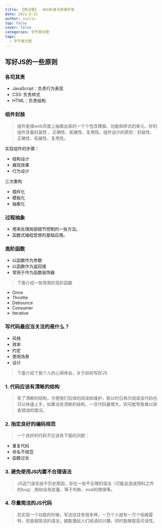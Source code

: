```yaml
---
title: 【青训营】- Web标准与前端开发
date: 2021-8-22
author: Justin
top: false
cover: false
categories: 字节青训营
tags:
  - 字节青训营
---
```

## 写好JS的一些原则
### 各司其责
* JavaScript：负责行为表现
* CSS: 负责样式
* HTML：负责结构

### 组件封装
>组件是值web页面上抽离出来的一个个包含模板、功能和样式的单元，好的组件具备封装性
、正确性、拓展性、复用性。组件设计的原则：封装性、正确性、拓展性、复用性。

实现组件的步骤：
* 结构设计
* 展现效果
* 行为设计

三次重构
* 插件化
* 模板化
* 抽象化

### 过程抽象
* 用来处理局部细节控制的一些方法。
* 函数式编程思想的基础应用。

### 高阶函数
* 以函数作为参数
* 以函数作为返回值
* 常用于作为函数装饰器

>下面介绍一些常用的高阶函数
* Once
* Throttle
* Debounce
* Consumer
* Iterative

### 写代码最应当关注的是什么？
* 风格
* 效率
* 约定
* 使用场景
* 设计

>下面介绍下我个人的心得体会，关于如何写好JS

### 1. 代码应该有清晰的结构
>有了清晰的结构，方便我们后续的阅读和维护，假以时日再次阅读该代码也可以快速上手，如果没有清晰的结构，一旦代码量增大，则可能导致难以排查错误的情况。

### 2. 指定良好的编码规范
>一个良好的代码不应该有下面的问题：
* 重复代码
* 命名不规范
* 函数过长

### 3. 避免使用JS内置不合理语法
>JS这门语言由于历史原因，存在一些不合理的语法（可能会造成预料之外的bug）,例如全局变量、等于判断、eval的使用等。

### 4. 尽量简洁的JS代码
>在实现一个功能的时候，写法往往有很多种，一万个人就有一万个哈姆雷特，但是越简洁的语法，越能激起人们阅读的兴趣，同时能够提高可读性。


